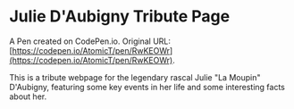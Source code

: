 # Julie D'Aubigny Tribute Page

A Pen created on CodePen.io. Original URL: [https://codepen.io/AtomicT/pen/RwKEOWr](https://codepen.io/AtomicT/pen/RwKEOWr).

This is a tribute webpage for the legendary rascal Julie "La Moupin" D'Aubigny, featuring some key events in her life and some interesting facts about her.
